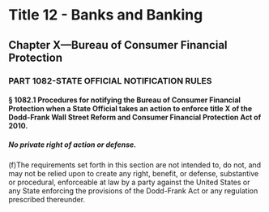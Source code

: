 
# Title 12 - Banks and Banking
## Chapter X—Bureau of Consumer Financial Protection
### PART 1082-STATE OFFICIAL NOTIFICATION RULES
#### § 1082.1 Procedures for notifying the Bureau of Consumer Financial Protection when a State Official takes an action to enforce title X of the Dodd-Frank Wall Street Reform and Consumer Financial Protection Act of 2010.
##### No private right of action or defense.

(f)The requirements set forth in this section are not intended to, do not, and may not be relied upon to create any right, benefit, or defense, substantive or procedural, enforceable at law by a party against the United States or any State enforcing the provisions of the Dodd-Frank Act or any regulation prescribed thereunder.
